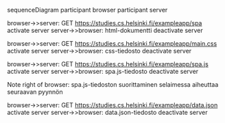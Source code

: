 sequenceDiagram
participant browser
participant server

browser->>server: GET https://studies.cs.helsinki.fi/exampleapp/spa
activate server
server->>browser: html-dokumentti
deactivate server

browser->>server: GET https://studies.cs.helsinki.fi/exampleapp/main.css
activate server
server->>browser: css-tiedosto
deactivate server

browser->>server: GET https://studies.cs.helsinki.fi/exampleapp/spa.js
activate server
server->>browser: spa.js-tiedosto
deactivate server

Note right of browser: spa.js-tiedoston suorittaminen selaimessa aiheuttaa seuraavan pyynnön

browser->>server: GET https://studies.cs.helsinki.fi/exampleapp/data.json
activate server
server->>browser: data.json-tiedosto
deactivate server
